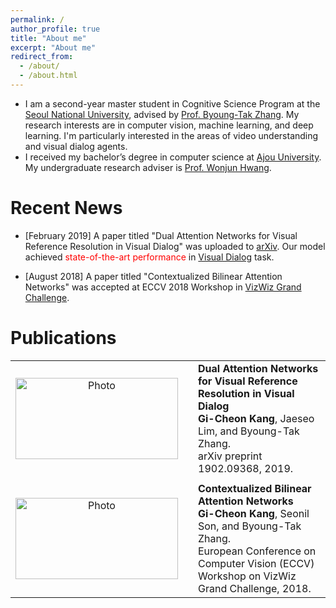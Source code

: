 ```yaml
---
permalink: /
author_profile: true
title: "About me"
excerpt: "About me"
redirect_from: 
  - /about/
  - /about.html
---
```

* I am a second-year master student in Cognitive Science Program at the [Seoul National University](http://en.snu.ac.kr), advised by [Prof. Byoung-Tak Zhang](https://bi.snu.ac.kr/~btzhang/). My research interests are in computer vision, machine learning, and deep learning. I'm particularly interested in the areas of video understanding and visual dialog agents.
* I received my bachelor’s degree in computer science at [Ajou University](http://www.ajou.ac.kr/en/). My undergraduate research adviser is [Prof. Wonjun Hwang](https://sites.google.com/site/haepaly/Home).

# Recent News
* [February 2019] A paper titled "Dual Attention Networks for Visual Reference Resolution in Visual Dialog" was uploaded to [arXiv](https://arxiv.org/abs/1902.09368). Our model achieved <span style="color:red">state-of-the-art performance </span> in [Visual Dialog](https://visualdialog.org) task.

* [August 2018] A paper titled "Contextualized Bilinear Attention Networks" was accepted at ECCV 2018 Workshop in [VizWiz Grand Challenge](http://vizwiz.org/workshop/).

# Publications
<table align="center" style="border-collapse: collapse; border: none;">
    <tr style="border: none;">
        <td align="center" style="border: none;"><img src="https://github.com/gicheonkang/gicheonkang.github.io/blob/master/images/DAN-19.png?raw=true" alt="Photo" width="260" height="130" /></td>
        <td style="border: none;"></td>
        <td align="left" style="border: none;"><b><a href="https://arxiv.org/abs/1902.09368" style="font-size: 16px; text-decoration: none">Dual Attention Networks for Visual Reference Resolution in Visual Dialog</a></b> <br> <b>Gi-Cheon Kang</b>, Jaeseo Lim, and Byoung-Tak Zhang. <br> arXiv preprint 1902.09368, 2019. <br></td>
    </tr>
    <tr style="border: none;">
        <td style="border: none;"></td>
        <td style="border: none;"></td>
    </tr>
    <tr style="border: none;">
        <td align="center" style="border: none;"><img src="https://github.com/gicheonkang/gicheonkang.github.io/blob/master/images/CBAN-18.png?raw=true" alt="Photo" width="260" height="130" /></td>
        <td style="border: none;"></td>
        <td align="left" style="border: none;"><b><a href="https://bi.snu.ac.kr/Publications/Conferences/International/ECCV2018_Workshop_VizWiz_GCKang.pdf" style="font-size: 16px; text-decoration: none">Contextualized Bilinear Attention Networks</a></b><br> <b>Gi-Cheon Kang</b>, Seonil Son, and Byoung-Tak Zhang. <br> European Conference on Computer Vision (ECCV) Workshop on VizWiz Grand Challenge, 2018.</td>
    </tr>
</table>
